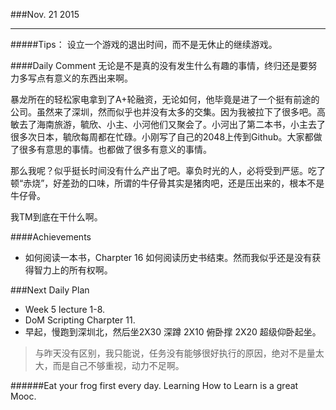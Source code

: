 ###Nov. 21 2015
***
#####Tips：
设立一个游戏的退出时间，而不是无休止的继续游戏。

####Daily Comment
无论是不是真的没有发生什么有趣的事情，终归还是要努力多写点有意义的东西出来啊。

暴龙所在的轻松家电拿到了A+轮融资，无论如何，他毕竟是进了一个挺有前途的公司。虽然来了深圳，然而似乎也并没有太多的交集。因为我被拉下了很多吧。高敏去了海南旅游，毓欣、小主、小河他们又聚会了。小河出了第二本书，小主去了很多次日本，毓欣每周都在忙碌。小刚写了自己的2048上传到Github。大家都做了很多有意思的事情。也都做了很多有意义的事情。

那么我呢？似乎挺长时间没有什么产出了吧。辜负时光的人，必将受到严惩。吃了顿“赤烧”，好差劲的口味，所谓的牛仔骨其实是猪肉吧，还是压出来的，根本不是牛仔骨。

我TM到底在干什么啊。

####Achievements
+ 如何阅读一本书，Charpter 16 如何阅读历史书结束。然而我似乎还是没有获得智力上的所有权啊。

###Next Daily Plan
+ Week 5 lecture 1-8.
+ DoM Scripting Charpter 11.
+ 早起，慢跑到深圳北，然后坐2X30 深蹲 2X10 俯卧撑 2X20 超级仰卧起坐。

> 与昨天没有区别，我只能说，任务没有能够很好执行的原因，绝对不是量太大，而是自己不够重视，动力不足啊。

######Eat your frog first every day.	Learning How to Learn is a great Mooc.